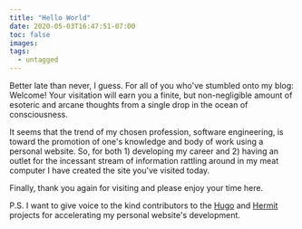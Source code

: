 ```yaml
---
title: "Hello World"
date: 2020-05-03T16:47:51-07:00
toc: false
images:
tags:
  - untagged
---
```


Better late than never, I guess. For all of you who've stumbled onto my blog: Welcome! Your visitation will earn you a finite, but non-negligible amount of esoteric and arcane thoughts from a single drop in the ocean of consciousness.

It seems that the trend of my chosen profession, software engineering, is toward the promotion of one's knowledge and body of work using a personal website. So, for both 1) developing my career and 2) having an outlet for the incessant stream of information rattling around in my meat computer I have created the site you've visited today.

Finally, thank you again for visiting and please enjoy your time here.

P.S. I want to give voice to the kind contributors to the
[Hugo](https://gohugo.io/) and [Hermit](https://github.com/Track3/hermit) projects for accelerating my personal website's development.
